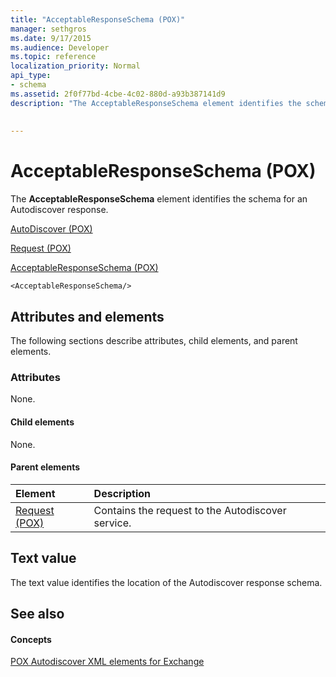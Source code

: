 ```yaml
---
title: "AcceptableResponseSchema (POX)"
manager: sethgros
ms.date: 9/17/2015
ms.audience: Developer
ms.topic: reference
localization_priority: Normal
api_type:
- schema
ms.assetid: 2f0f77bd-4cbe-4c02-880d-a93b387141d9
description: "The AcceptableResponseSchema element identifies the schema for an Autodiscover response."
 
 
---
```


# AcceptableResponseSchema (POX)

The **AcceptableResponseSchema** element identifies the schema for an Autodiscover response. 
  
[AutoDiscover (POX)](autodiscover-pox.md)
  
[Request (POX)](request-pox.md)
  
[AcceptableResponseSchema (POX)](acceptableresponseschema-pox.md)
  
```
<AcceptableResponseSchema/>
```

## Attributes and elements

The following sections describe attributes, child elements, and parent elements.
  
### Attributes

None.
  
#### Child elements

None.
  
#### Parent elements

|**Element**|**Description**|
|:-----|:-----|
|[Request (POX)](request-pox.md) <br/> |Contains the request to the Autodiscover service.  <br/> |
   
## Text value

The text value identifies the location of the Autodiscover response schema.
  
## See also

#### Concepts

[POX Autodiscover XML elements for Exchange](pox-autodiscover-xml-elements-for-exchange.md)

